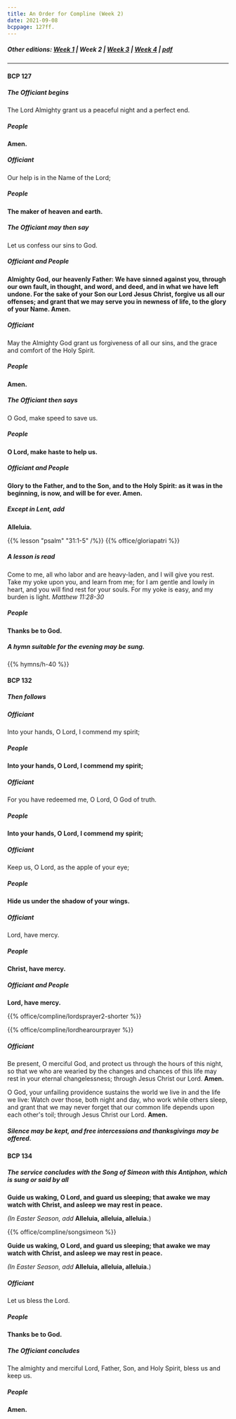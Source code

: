 ```yaml
---
title: An Order for Compline (Week 2)
date: 2021-09-08
bcppage: 127ff.
---
```

##### Other editions: [Week 1](../compline-wk1) | Week 2 | [Week 3](../compline-wk3) | [Week 4](../compline-wk4) | [pdf](http://cdn.boidem.org/2021/bulletins/Compline1982.pdf)

--------------
#### BCP 127
##### The Officiant begins
The Lord Almighty grant us a peaceful night and a perfect end.

##### **People**
**Amen.**

##### Officiant
Our help is in the Name of the Lord;

##### **People**
**The maker of heaven and earth.**

##### The Officiant may then say
Let us confess our sins to God.

##### Officiant and **People**
**Almighty God, our heavenly Father:
We have sinned against you,
through our own fault,
in thought, and word, and deed,
and in what we have left undone.
For the sake of your Son our Lord Jesus Christ,
forgive us all our offenses;
and grant that we may serve you
in newness of life,
to the glory of your Name.  Amen.**

##### Officiant
May the Almighty God grant us forgiveness of all our sins, and the grace and comfort of the Holy Spirit.

##### **People**
**Amen.**

##### The Officiant then says
O God, make speed to save us.

##### **People**
**O Lord, make haste to help us.**

##### Officiant and **People**
**Glory to the Father, and to the Son, and to the Holy Spirit:  as it was in the beginning, is now, and will be for ever.  Amen.**

##### Except in Lent, add
**Alleluia.**

{{% lesson "psalm" "31:1-5" /%}}
{{% office/gloriapatri %}}

##### A lesson is read
Come to me, all who labor and are heavy-laden, and I will give you rest.  Take my yoke upon you, and learn from me; for I am gentle and lowly in heart, and you will find rest for your souls.  For my yoke is easy, and my burden is light. _Matthew 11:28-30_

##### **People**
**Thanks be to God.**

##### A hymn suitable for the evening may be sung.
{{% hymns/h-40 %}}

#### BCP 132
##### Then follows
##### Officiant
Into your hands, O Lord, I commend my spirit;

##### **People**
**Into your hands, O Lord, I commend my spirit;**

##### Officiant
For you have redeemed me, O Lord, O God of truth.

##### **People**
**Into your hands, O Lord, I commend my spirit;**

##### Officiant
Keep us, O Lord, as the apple of your eye;

##### **People**
**Hide us under the shadow of your wings.**

##### Officiant
Lord, have mercy.

##### **People**
**Christ, have mercy.**

##### Officiant and **People**
**Lord, have mercy.**

{{% office/compline/lordsprayer2-shorter %}}

{{% office/compline/lordhearourprayer %}}

##### Officiant
Be present, O merciful God, and protect us through the hours of this night, so that we who are wearied by the changes and chances of this life may rest in your eternal changelessness; through Jesus Christ our Lord.  **Amen.**

O God, your unfailing providence sustains the world we live in and the life we live:  Watch over those, both night and day, who work while others sleep, and grant that we may never forget that our common life depends upon each other's toil; through Jesus Christ our Lord.  **Amen.**

##### Silence may be kept, and free intercessions and thanksgivings may be offered.

#### BCP 134
##### The service concludes with the Song of Simeon with this Antiphon, which is sung or said by all

**Guide us waking, O Lord, and guard us sleeping;
that awake we may watch with Christ, and asleep we may rest in peace.**

_(In Easter Season, add_ **Alleluia, alleluia, alleluia.**)

{{% office/compline/songsimeon %}}

**Guide us waking, O Lord, and guard us sleeping;
that awake we may watch with Christ, and asleep we may rest in peace.**

_(In Easter Season, add_ **Alleluia, alleluia, alleluia.**)

##### Officiant
Let us bless the Lord.

##### **People**
**Thanks be to God.**

##### The Officiant concludes
The almighty and merciful Lord, Father, Son, and Holy Spirit, bless us and keep us.

##### **People**
**Amen.**
